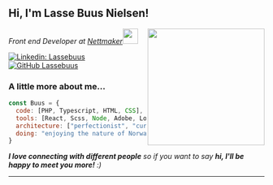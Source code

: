 <h2> Hi, I'm Lasse Buus Nielsen!</h2>
<img align='right' src="https://media.giphy.com/media/gIl90vrqMIjm3MO4Xi/giphy.gif" width="230">
<p><em>Front end Developer at <a href="http://www.nettmaker.no">Nettmaker</a><img src="https://media.giphy.com/media/W1O4hCT9EK11SNl1jm/giphy.gif" width="30">
</em></p>

[![Linkedin: Lassebuus](https://img.shields.io/badge/-lassebuus-blue?style=flat-square&logo=Linkedin&logoColor=white&link=https://www.linkedin.com/in/lasse-buus-nielsen-6aaa42a2/)](https://www.linkedin.com/in/lasse-buus-nielsen-6aaa42a2/)
[![GitHub Lassebuus](https://img.shields.io/github/followers/lassebuus?label=follow&style=social)](https://github.com/Lassebuus)


### A little more about me...  

```javascript
const Buus = {
  code: [PHP, Typescript, HTML, CSS],
  tools: [React, Scss, Node, Adobe, Local ],
  architecture: ["perfectionist", "curious", "design pattern enthusiast"],
  doing: "enjoying the nature of Norway"
}
```

<em><b>I love connecting with different people</b> so if you want to say <b>hi, I'll be happy to meet you more!</b> :)</em>

---

